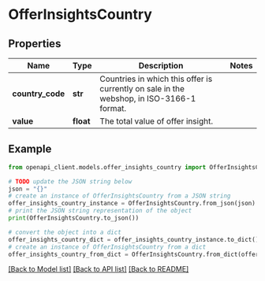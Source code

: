 # OfferInsightsCountry


## Properties

Name | Type | Description | Notes
------------ | ------------- | ------------- | -------------
**country_code** | **str** | Countries in which this offer is currently on sale in the webshop, in ISO-3166-1 format. | 
**value** | **float** | The total value of offer insight. | 

## Example

```python
from openapi_client.models.offer_insights_country import OfferInsightsCountry

# TODO update the JSON string below
json = "{}"
# create an instance of OfferInsightsCountry from a JSON string
offer_insights_country_instance = OfferInsightsCountry.from_json(json)
# print the JSON string representation of the object
print(OfferInsightsCountry.to_json())

# convert the object into a dict
offer_insights_country_dict = offer_insights_country_instance.to_dict()
# create an instance of OfferInsightsCountry from a dict
offer_insights_country_from_dict = OfferInsightsCountry.from_dict(offer_insights_country_dict)
```
[[Back to Model list]](../README.md#documentation-for-models) [[Back to API list]](../README.md#documentation-for-api-endpoints) [[Back to README]](../README.md)


